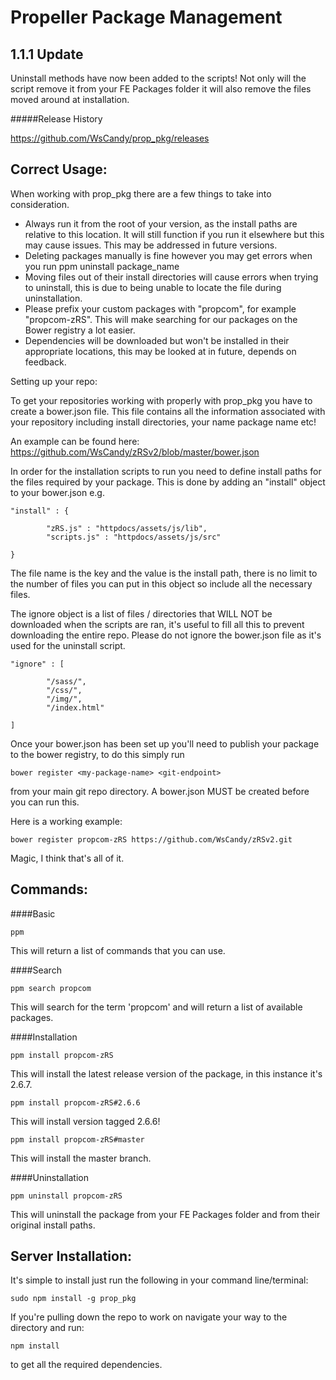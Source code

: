 Propeller Package Management
===

1.1.1 Update
---

Uninstall methods have now been added to the scripts! Not only will the script remove it from your FE Packages folder it will also remove the files moved around at installation.

#####Release History

https://github.com/WsCandy/prop_pkg/releases

Correct Usage:
---

When working with prop_pkg there are a few things to take into consideration.

* Always run it from the root of your version, as the install paths are relative to this location. It will still function if you run it elsewhere but this may cause issues. This may be addressed in future versions.
* Deleting packages manually is fine however you may get errors when you run ppm uninstall package_name
* Moving files out of their install directories will cause errors when trying to uninstall, this is due to being unable to locate the file during uninstallation.
* Please prefix your custom packages with "propcom", for example "propcom-zRS". This will make searching for our packages on the Bower registry a lot easier.
* Dependencies will be downloaded but won't be installed in their appropriate locations, this may be looked at in future, depends on feedback.

Setting up your repo:

To get your repositories working with properly with prop_pkg you have to create a bower.json file. This file contains all the information associated with your repository including install directories, your name package name etc!

An example can be found here: https://github.com/WsCandy/zRSv2/blob/master/bower.json

In order for the installation scripts to run you need to define install paths for the files required by your package. This is done by adding an "install" object to your bower.json e.g.

	"install" : {

	        "zRS.js" : "httpdocs/assets/js/lib",
	        "scripts.js" : "httpdocs/assets/js/src"

	}

The file name is the key and the value is the install path, there is no limit to the number of files you can put in this object so include all the necessary files.

The ignore object is a list of files / directories that WILL NOT be downloaded when the scripts are ran, it's useful to fill all this to prevent downloading the entire repo. Please do not ignore the bower.json file as it's used for the uninstall script.

	"ignore" : [

	        "/sass/",
	        "/css/",
	        "/img/",
	        "/index.html"

	]

Once your bower.json has been set up you'll need to publish your package to the bower registry, to do this simply run

	bower register <my-package-name> <git-endpoint>

from your main git repo directory. A bower.json MUST be created before you can run this.

Here is a working example:

	bower register propcom-zRS https://github.com/WsCandy/zRSv2.git

Magic, I think that's all of it.

Commands:
---

####Basic

	ppm

This will return a list of commands that you can use.

####Search

	ppm search propcom

This will search for the term 'propcom' and will return a list of available packages.

####Installation

	ppm install propcom-zRS

This will install the latest release version of the package, in this instance it's 2.6.7.

	ppm install propcom-zRS#2.6.6

This will install version tagged 2.6.6!

	ppm install propcom-zRS#master

This will install the master branch.

####Uninstallation

	ppm uninstall propcom-zRS

This will uninstall the package from your FE Packages folder and from their original install paths.

Server Installation:
---

It's simple to install just run the following in your command line/terminal:

	sudo npm install -g prop_pkg

If you're pulling down the repo to work on navigate your way to the directory and run:

	npm install

to get all the required dependencies.
